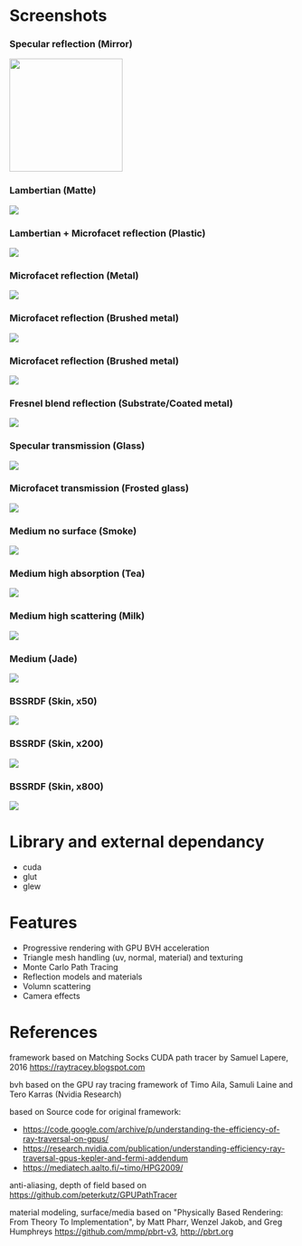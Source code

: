 # Screenshots

### Specular reflection (Mirror)
<img src="renderingResult/specularReflection.PNG" width="200">

### Lambertian (Matte)
<img src="renderingResult/lambertian.PNG">

### Lambertian + Microfacet reflection (Plastic)
<img src="renderingResult/plastic.PNG">

### Microfacet reflection (Metal)
<img src="renderingResult/microfacetReflection.PNG">

### Microfacet reflection (Brushed metal)
<img src="renderingResult/microfacetAnisotropic01.PNG">

### Microfacet reflection (Brushed metal)
<img src="renderingResult/microfacetAnisotropic02.PNG">

### Fresnel blend reflection (Substrate/Coated metal)
<img src="renderingResult/fresnelBlend.PNG">

### Specular transmission (Glass)
<img src="renderingResult/specularGlass.PNG">

### Microfacet transmission (Frosted glass)
<img src="renderingResult/roughGlass.PNG">

### Medium no surface (Smoke)
<img src="renderingResult/mediumSmoke.PNG">

### Medium high absorption (Tea)
<img src="renderingResult/mediumTea.PNG">

### Medium high scattering (Milk)
<img src="renderingResult/mediumMilk.PNG">

### Medium (Jade)
<img src="renderingResult/mediumJade.PNG">

### BSSRDF (Skin, x50)
<img src="renderingResult/bssrdf50.PNG">

### BSSRDF (Skin, x200)
<img src="renderingResult/bssrdf200.PNG">

### BSSRDF (Skin, x800)
<img src="renderingResult/bssrdf800.PNG">

# Library and external dependancy
- cuda
- glut
- glew

# Features
- Progressive rendering with GPU BVH acceleration
- Triangle mesh handling (uv, normal, material) and texturing
- Monte Carlo Path Tracing
- Reflection models and materials
- Volumn scattering
- Camera effects

# References

framework based on Matching Socks CUDA path tracer by Samuel Lapere, 2016 https://raytracey.blogspot.com

bvh based on the GPU ray tracing framework of Timo Aila, Samuli Laine and Tero Karras (Nvidia Research)

based on Source code for original framework: 
- https://code.google.com/archive/p/understanding-the-efficiency-of-ray-traversal-on-gpus/
- https://research.nvidia.com/publication/understanding-efficiency-ray-traversal-gpus-kepler-and-fermi-addendum
- https://mediatech.aalto.fi/~timo/HPG2009/

anti-aliasing, depth of field based on https://github.com/peterkutz/GPUPathTracer

material modeling, surface/media based on "Physically Based Rendering: From Theory To Implementation", by Matt Pharr, Wenzel Jakob, and Greg Humphreys https://github.com/mmp/pbrt-v3, http://pbrt.org



